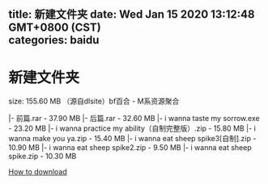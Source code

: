 
title: 新建文件夹
date: Wed Jan 15 2020 13:12:48 GMT+0800 (CST)    
categories: baidu
---

# 新建文件夹
size: 155.60 MB
 （源自dlsite）bf百合 - M系资源聚合
 
|- 前篇.rar - 37.90 MB
|- 后篇.rar - 32.60 MB
|- i wanna taste my sorrow.exe - 23.20 MB
|- i wanna practice my ability（自制完整版）.zip - 15.80 MB
|- i wanna make you ya.zip - 15.40 MB
|- i wanna eat sheep spike3[自制].zip - 10.90 MB
|- i wanna eat sheep spike2.zip - 9.50 MB
|- i wanna eat sheep spike.zip - 10.30 MB

[How to download](https://bpcam.bemobtrk.com/go/2ceec3aa-1ca2-46d6-b9ff-aaa5c184517c?jno=307)